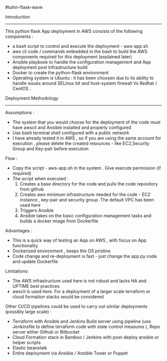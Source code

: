 #tuhin-flask-wave

Introduction
____________

This python flask App deployment in AWS consists of the following components : 
- a bash script to control and execute the deployment - aws-app.sh 
- aws cli code / commands embedded in the bash to build the AWS components required for this deployment (explained later)
- Ansible playbook to handle the configuration management and App deployment post Infrastructure build
- Docker to create the python-flask environment
- Operating system is Ubuntu : it has been choosen due to its ability to handle issues around SELinux bit and 
  host-system firewall Vs Redhat / CentOS . 

Deployment Methodology
______________________

Assumptions :

- The system that you would choose for the deployment of the code must have awscli and Ansible installed and properly configured
- Use bash terminal shell configured with a public network
- I have already tested it in AWS , so if you are using the same account for execution , please delete the created resources -
  like EC2,Security Group and Key-pair before execution

Flow : 

- Copy the script - aws-app.sh in the system . Give execute permission (if required)
- The script when executed :
   1. Creates a base directory for the code and pulls the code repository from github
   2. Creates aws minimum infrastructure needed for the code - EC2 instance , key-pair and security group .The default VPC has 
      been used here
   3. Triggers Ansible 
   4. Ansible takes on the basic configuration management tasks and builds a docker image from Dockerfile
   
Advantages :

- This is a quick way of testing an App on AWS , with focus on App functionality 
- Dockerized environment , keeps the OS pristine
- Code change and re-deployment is fast - just change the app.py code and update Dockerfile 

Limitations:

- The AWS infrastructure used here is not robust and lacks HA and UPTIME best practices
- awscli is used here. For a deployment of a larger scale terraform or cloud formation stacks would be considered

 
 Other CI/CD pipelines could be used to carry out similar deployments (possibly large scale) : 
 
 - Terraform with Ansible and Jenkins Build server using pipeline (use Jenkinsfile to define terraform code with state 
   control measures ), Repo server either Github or Bitbucket 
 - Cloud Formation stack in Bamboo / Jenkins with post-deploy ansible or helper scripts
 - Elastic beanstalk
 - Entire deployment via Ansible / Ansible Tower or Puppet 
 

